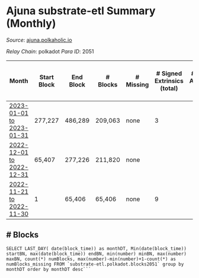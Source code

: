 # Ajuna substrate-etl Summary (Monthly)

_Source_: [ajuna.polkaholic.io](https://ajuna.polkaholic.io)

*Relay Chain*: polkadot
*Para ID*: 2051



| Month | Start Block | End Block | # Blocks | # Missing | # Signed Extrinsics (total) | # Active Accounts (avg) | # Addresses with Balances (max) | Issues |
| ----- | ----------- | --------- | -------- | --------- | --------------------------- | ----------------------- | ------------------------------- | ------ |
| [2023-01-01 to 2023-01-31](/substrate-etl/polkadot/2051-ajuna/2023-01-31.md) | 277,227 | 486,289 | 209,063 | none | 3 |  | 7 | - | 
| [2022-12-01 to 2022-12-31](/substrate-etl/polkadot/2051-ajuna/2022-12-31.md) | 65,407 | 277,226 | 211,820 | none |  |  |  | - | 
| [2022-11-21 to 2022-11-30](/substrate-etl/polkadot/2051-ajuna/2022-11-30.md) | 1 | 65,406 | 65,406 | none | 9 |  |  | - | 

## # Blocks
```
SELECT LAST_DAY( date(block_time)) as monthDT, Min(date(block_time)) startBN, max(date(block_time)) endBN, min(number) minBN, max(number) maxBN, count(*) numBlocks, max(number)-min(number)+1-count(*) as numBlocks_missing FROM `substrate-etl.polkadot.blocks2051` group by monthDT order by monthDT desc```

